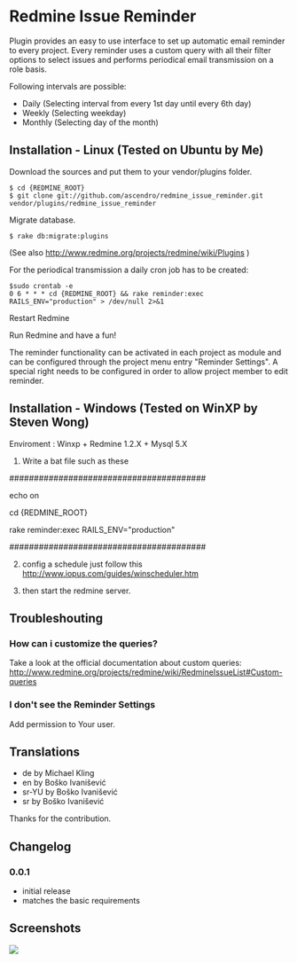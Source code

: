 ﻿Redmine Issue Reminder
==============

Plugin provides an easy to use interface to set up automatic email reminder to every project. 
Every reminder uses a custom query with all their filter options to select issues 
and performs periodical email transmission on a role basis.

Following intervals are possible:
 - Daily (Selecting interval from every 1st day until every 6th day)
 - Weekly (Selecting weekday)
 - Monthly (Selecting day of the month)

## Installation - Linux (Tested on Ubuntu by Me)

Download the sources and put them to your vendor/plugins folder.

    $ cd {REDMINE_ROOT}
    $ git clone git://github.com/ascendro/redmine_issue_reminder.git vendor/plugins/redmine_issue_reminder

Migrate database.

    $ rake db:migrate:plugins

(See also http://www.redmine.org/projects/redmine/wiki/Plugins )    

For the periodical transmission a daily cron job has to be created:
      
    $sudo crontab -e
    0 6 * * * cd {REDMINE_ROOT} && rake reminder:exec RAILS_ENV="production" > /dev/null 2>&1
    
Restart Redmine

Run Redmine and have a fun!

The reminder functionality can be activated in each project as module and can be configured through the project menu entry "Reminder Settings".
A special right needs to be configured in order to allow project member to edit reminder.

## Installation - Windows (Tested on WinXP by Steven Wong)

Enviroment : Winxp + Redmine 1.2.X + Mysql 5.X
 
 1. Write a bat file such as these

 ########################################
 
 echo on
 
 cd {REDMINE_ROOT}
 
 rake reminder:exec RAILS_ENV="production"
 
 ########################################
 
 2. config a schedule just follow this
 http://www.iopus.com/guides/winscheduler.htm
 
 3. then start the redmine server.
 
## Troubleshouting

### How can i customize the queries?

Take a look at the official documentation about custom queries: 
http://www.redmine.org/projects/redmine/wiki/RedmineIssueList#Custom-queries

### I don't see the Reminder Settings

Add permission to Your user.

## Translations

- de by Michael Kling
- en by Boško Ivanišević
- sr-YU by Boško Ivanišević
- sr by Boško Ivanišević

Thanks for the contribution. 

## Changelog

### 0.0.1

 - initial release
 - matches the basic requirements
 
## Screenshots

![](http://farm7.static.flickr.com/6109/6294745006_49986ec541_b.jpg)